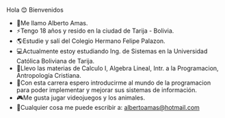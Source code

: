 Hola 😊 Bienvenidos 
- 📌Me llamo Alberto Amas.
- ⚡Tengo 18 años y resido en la ciudad de Tarija - Bolivia.
- 🌎Estudie y salí del Colegio Hermano Felipe Palazon.
- 💻Actualmente estoy estudiando Ing. de Sistemas en la Universidad Católica Boliviana de Tarija.
- 🔎Llevo las materias de Calculo I, Algebra Lineal, Intr. a la Programacion, Antropología Cristiana.
- 🤖Con esta carrera espero introducirme al mundo de la programacion para poder implementar y mejorar sus sistemas de información.
- 🎮Me gusta jugar videojuegos y los animales.
- 🍟Cualquier cosa me puede escribir a: albertoamas@hotmail.com
